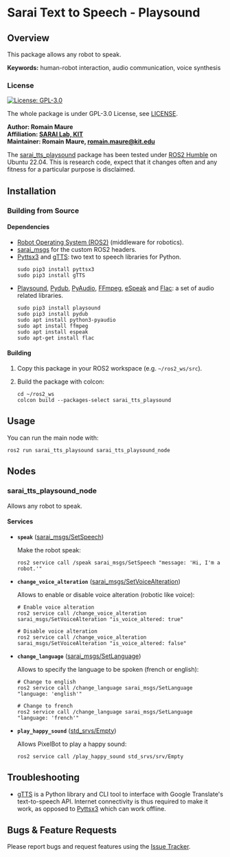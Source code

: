 # Sarai Text to Speech - Playsound

## Overview

This package allows any robot to speak. 

**Keywords:**  human-robot interaction, audio communication, voice synthesis

### License

[![License: GPL-3.0](https://img.shields.io/badge/license-GPLv3-blue)](https://www.gnu.org/licenses/gpl-3.0.en.html)

The whole package is under GPL-3.0 License, see [LICENSE](https://github.com/RomainMaure/PixelBot/blob/main/LICENSE).

**Author: Romain Maure<br />
Affiliation: [SARAI Lab, KIT](https://sarai.iar.kit.edu/)<br />
Maintainer: Romain Maure, romain.maure@kit.edu**

The [sarai_tts_playsound](https://gitlab.kit.edu/kit/iar/sarai/software/ros2/sarai-standalone/sarai_tts_playsound) package has been tested under [ROS2 Humble](https://docs.ros.org/en/humble/index.html) on Ubuntu 22.04.
This is research code, expect that it changes often and any fitness for a particular purpose is disclaimed.

## Installation

### Building from Source

#### Dependencies

- [Robot Operating System (ROS2)](https://docs.ros.org/en/humble/index.html) (middleware for robotics).
- [sarai_msgs](https://gitlab.kit.edu/kit/iar/sarai/software/ros2/sarai-standalone/sarai_msgs) for the custom ROS2 headers.
- [Pyttsx3](https://pypi.org/project/pyttsx3/) and [gTTS](https://pypi.org/project/gTTS/): two text to speech libraries for Python.
    ```
	sudo pip3 install pyttsx3
    sudo pip3 install gTTS
    ```    
- [Playsound](https://pypi.org/project/playsound/), [Pydub](https://pypi.org/project/pydub/), [PyAudio](https://pypi.org/project/PyAudio/), [FFmpeg](https://ffmpeg.org/), [eSpeak](https://doc.ubuntu-fr.org/espeak) and [Flac](https://doc.ubuntu-fr.org/flac): a set of audio related libraries.
    ```
    sudo pip3 install playsound
    sudo pip3 install pydub
    sudo apt install python3-pyaudio
    sudo apt install ffmpeg
    sudo apt install espeak
    sudo apt-get install flac
    ```

#### Building

1) Copy this package in your ROS2 workspace (e.g. `~/ros2_ws/src`).

2) Build the package with colcon:
    ```
    cd ~/ros2_ws
    colcon build --packages-select sarai_tts_playsound
    ```

## Usage

You can run the main node with:
```
ros2 run sarai_tts_playsound sarai_tts_playsound_node
```

## Nodes

### sarai_tts_playsound_node

Allows any robot to speak.

#### Services

* **`speak`** ([sarai_msgs/SetSpeech](https://gitlab.kit.edu/kit/iar/sarai/software/ros2/sarai-standalone/sarai_msgs/-/blob/main/srv/SetSpeech.srv?ref_type=heads))

	Make the robot speak:
    ```
	ros2 service call /speak sarai_msgs/SetSpeech "message: 'Hi, I'm a robot.'"
    ```

* **`change_voice_alteration`** ([sarai_msgs/SetVoiceAlteration](https://gitlab.kit.edu/kit/iar/sarai/software/ros2/sarai-standalone/sarai_msgs/-/blob/main/srv/SetVoiceAlteration.srv?ref_type=heads))

	Allows to enable or disable voice alteration (robotic like voice):
    ```
    # Enable voice alteration
	ros2 service call /change_voice_alteration sarai_msgs/SetVoiceAlteration "is_voice_altered: true"
    ```
    ```
    # Disable voice alteration
	ros2 service call /change_voice_alteration sarai_msgs/SetVoiceAlteration "is_voice_altered: false"
    ```

* **`change_language`** ([sarai_msgs/SetLanguage](https://gitlab.kit.edu/kit/iar/sarai/software/ros2/sarai-standalone/sarai_msgs/-/blob/main/srv/SetLanguage.srv?ref_type=heads))

	Allows to specify the language to be spoken (french or english):
    ```
    # Change to english
	ros2 service call /change_language sarai_msgs/SetLanguage "language: 'english'"
    ```
    ```
    # Change to french
	ros2 service call /change_language sarai_msgs/SetLanguage "language: 'french'"
    ```

* **`play_happy_sound`** ([std_srvs/Empty](http://docs.ros.org/en/noetic/api/std_srvs/html/srv/Empty.html))

	Allows PixelBot to play a happy sound:
    ```
	ros2 service call /play_happy_sound std_srvs/srv/Empty
    ```

## Troubleshooting

- [gTTS](https://pypi.org/project/gTTS/) is a Python library and CLI tool to interface with Google Translate's text-to-speech API. Internet connectivity is thus required to make it work, as opposed to [Pyttsx3](https://pypi.org/project/pyttsx3/) which can work offline.

## Bugs & Feature Requests

Please report bugs and request features using the [Issue Tracker](https://gitlab.kit.edu/kit/iar/sarai/software/ros2/sarai-standalone/sarai_msgs/-/issues).
